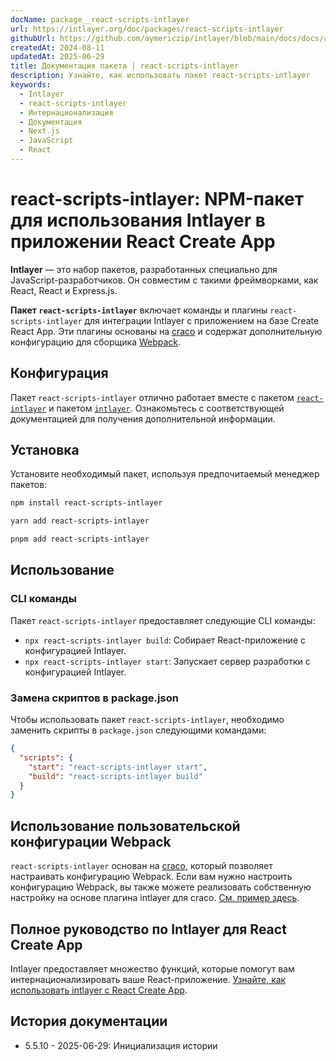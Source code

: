 ```yaml
---
docName: package__react-scripts-intlayer
url: https://intlayer.org/doc/packages/react-scripts-intlayer
githubUrl: https://github.com/aymericzip/intlayer/blob/main/docs/docs/ru/packages/react-scripts-intlayer/index.md
createdAt: 2024-08-11
updatedAt: 2025-06-29
title: Документация пакета | react-scripts-intlayer
description: Узнайте, как использовать пакет react-scripts-intlayer
keywords:
  - Intlayer
  - react-scripts-intlayer
  - Интернационализация
  - Документация
  - Next.js
  - JavaScript
  - React
---
```


# react-scripts-intlayer: NPM-пакет для использования Intlayer в приложении React Create App

**Intlayer** — это набор пакетов, разработанных специально для JavaScript-разработчиков. Он совместим с такими фреймворками, как React, React и Express.js.

**Пакет `react-scripts-intlayer`** включает команды и плагины `react-scripts-intlayer` для интеграции Intlayer с приложением на базе Create React App. Эти плагины основаны на [craco](https://craco.js.org/) и содержат дополнительную конфигурацию для сборщика [Webpack](https://webpack.js.org/).

## Конфигурация

Пакет `react-scripts-intlayer` отлично работает вместе с пакетом [`react-intlayer`](https://github.com/aymericzip/intlayer/blob/main/docs/docs/ru/packages/react-intlayer/index.md) и пакетом [`intlayer`](https://github.com/aymericzip/intlayer/blob/main/docs/docs/ru/packages/intlayer/index.md). Ознакомьтесь с соответствующей документацией для получения дополнительной информации.

## Установка

Установите необходимый пакет, используя предпочитаемый менеджер пакетов:

```bash packageManager="npm"
npm install react-scripts-intlayer
```

```bash packageManager="yarn"
yarn add react-scripts-intlayer
```

```bash packageManager="pnpm"
pnpm add react-scripts-intlayer
```

## Использование

### CLI команды

Пакет `react-scripts-intlayer` предоставляет следующие CLI команды:

- `npx react-scripts-intlayer build`: Собирает React-приложение с конфигурацией Intlayer.
- `npx react-scripts-intlayer start`: Запускает сервер разработки с конфигурацией Intlayer.

### Замена скриптов в package.json

Чтобы использовать пакет `react-scripts-intlayer`, необходимо заменить скрипты в `package.json` следующими командами:

```json fileName="package.json"
{
  "scripts": {
    "start": "react-scripts-intlayer start",
    "build": "react-scripts-intlayer build"
  }
}
```

## Использование пользовательской конфигурации Webpack

`react-scripts-intlayer` основан на [craco](https://craco.js.org/), который позволяет настраивать конфигурацию Webpack.
Если вам нужно настроить конфигурацию Webpack, вы также можете реализовать собственную настройку на основе плагина intlayer для craco. [См. пример здесь](https://github.com/aymericzip/intlayer/blob/main/examples/react-app/craco.config.js).

## Полное руководство по Intlayer для React Create App

Intlayer предоставляет множество функций, которые помогут вам интернационализировать ваше React-приложение.
[Узнайте, как использовать intlayer с React Create App](https://github.com/aymericzip/intlayer/blob/main/docs/docs/ru/intlayer_with_create_react_app.md).

## История документации

- 5.5.10 - 2025-06-29: Инициализация истории
